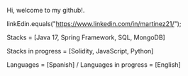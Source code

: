 <!---
martinezelx/martinezelx is a ✨ special ✨ repository because its `README.md` (this file) appears on your GitHub profile.
You can click the Preview link to take a look at your changes.
--->

Hi, welcome to my github!.

linkEdin.equals("https://www.linkedin.com/in/martinez21/");

Stacks = [Java 17, Spring Framework, SQL, MongoDB]

Stacks in progress = [Solidity, JavaScript, Python]

Languages = [Spanish] / Languages in progress = [English]
